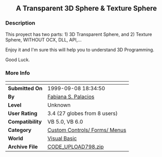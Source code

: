 ﻿<div align="center">

## A Transparent 3D Sphere & Texture Sphere


</div>

### Description

This proyect has two parts: 1) 3D Transparent Sphere, and 2) Texture Sphere, WITHOUT OCX, DLL, API,...

Enjoy it and I'm sure this will help you to understand 3D Programming.

Good Luck.
 
### More Info
 


<span>             |<span>
---                |---
**Submitted On**   |1999-09-08 18:34:50
**By**             |[Fabiana S\. Palacios](https://github.com/Planet-Source-Code/PSCIndex/blob/master/ByAuthor/fabiana-s-palacios.md)
**Level**          |Unknown
**User Rating**    |3.4 (27 globes from 8 users)
**Compatibility**  |VB 5\.0, VB 6\.0
**Category**       |[Custom Controls/ Forms/  Menus](https://github.com/Planet-Source-Code/PSCIndex/blob/master/ByCategory/custom-controls-forms-menus__1-4.md)
**World**          |[Visual Basic](https://github.com/Planet-Source-Code/PSCIndex/blob/master/ByWorld/visual-basic.md)
**Archive File**   |[CODE\_UPLOAD798\.zip](https://github.com/Planet-Source-Code/fabiana-s-palacios-a-transparent-3d-sphere-texture-sphere__1-3445/archive/master.zip)








